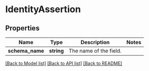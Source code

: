 # IdentityAssertion

## Properties
Name | Type | Description | Notes
------------ | ------------- | ------------- | -------------
**schema_name** | **string** | The name of the field. | 

[[Back to Model list]](../README.md#documentation-for-models) [[Back to API list]](../README.md#documentation-for-api-endpoints) [[Back to README]](../README.md)


